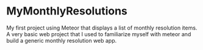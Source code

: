 # MyMonthlyResolutions
My first project using Meteor that displays a list of monthly resolution items.
A very basic web project that I used to familiarize myself with meteor and build a generic monthly resolution web app.
